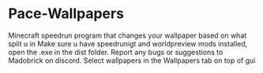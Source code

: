 # Pace-Wallpapers
Minecraft speedrun program that changes your wallpaper based on what split u in
Make sure u have speedrunigt and worldpreview mods installed, open the .exe in the dist folder. Report any bugs or suggestions to Madobrick on discord. Select wallpapers in the Wallpapers tab on top of gui
